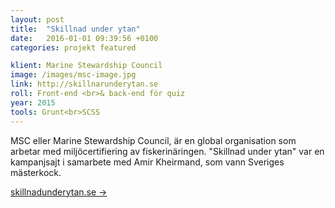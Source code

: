 ```yaml
---
layout: post
title:  "Skillnad under ytan"
date:   2016-01-01 09:39:56 +0100
categories: projekt featured

klient: Marine Stewardship Council
image: /images/msc-image.jpg
link: http://skillnarunderytan.se
roll: Front-end <br>& back-end för quiz
year: 2015
tools: Grunt<br>SCSS
---
```


MSC eller Marine Stewardship Council, är en global organisation som arbetar med miljöcertifiering av fiskerinäringen. "Skillnad under ytan" var en kampanjsajt i samarbete med Amir Kheirmand, som vann Sveriges mästerkock.

[skillnadunderytan.se →](http://skillnadunderytan.se)
